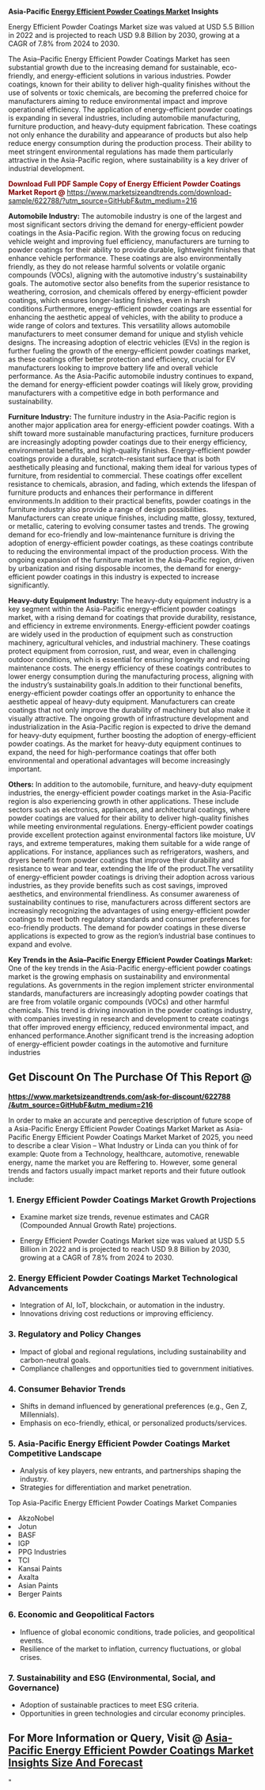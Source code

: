 <p><strong>Asia-Pacific&nbsp;<a href=""https://www.marketsizeandtrends.com/download-sample/622788/&amp;utm_source=GitHubF&amp;utm_medium=216"">Energy Efficient Powder Coatings Market</a> Insights</strong></p><p>Energy Efficient Powder Coatings Market size was valued at USD 5.5 Billion in 2022 and is projected to reach USD 9.8 Billion by 2030, growing at a CAGR of 7.8% from 2024 to 2030.</p><p><p>The Asia–Pacific Energy Efficient Powder Coatings Market has seen substantial growth due to the increasing demand for sustainable, eco-friendly, and energy-efficient solutions in various industries. Powder coatings, known for their ability to deliver high-quality finishes without the use of solvents or toxic chemicals, are becoming the preferred choice for manufacturers aiming to reduce environmental impact and improve operational efficiency. The application of energy-efficient powder coatings is expanding in several industries, including automobile manufacturing, furniture production, and heavy-duty equipment fabrication. These coatings not only enhance the durability and appearance of products but also help reduce energy consumption during the production process. Their ability to meet stringent environmental regulations has made them particularly attractive in the Asia-Pacific region, where sustainability is a key driver of industrial development.<p><strong><span style="color: #800000;">Download Full PDF Sample Copy of Energy Efficient Powder Coatings Market Report @</span>&nbsp;</strong><a href="https://www.marketsizeandtrends.com/download-sample/622788/?utm_source=GitHubF&amp;utm_medium=216" target="_blank">https://www.marketsizeandtrends.com/download-sample/622788/?utm_source=GitHubF&amp;utm_medium=216</a></p></p><p><strong>Automobile Industry:</strong> The automobile industry is one of the largest and most significant sectors driving the demand for energy-efficient powder coatings in the Asia-Pacific region. With the growing focus on reducing vehicle weight and improving fuel efficiency, manufacturers are turning to powder coatings for their ability to provide durable, lightweight finishes that enhance vehicle performance. These coatings are also environmentally friendly, as they do not release harmful solvents or volatile organic compounds (VOCs), aligning with the automotive industry's sustainability goals. The automotive sector also benefits from the superior resistance to weathering, corrosion, and chemicals offered by energy-efficient powder coatings, which ensures longer-lasting finishes, even in harsh conditions.Furthermore, energy-efficient powder coatings are essential for enhancing the aesthetic appeal of vehicles, with the ability to produce a wide range of colors and textures. This versatility allows automobile manufacturers to meet consumer demand for unique and stylish vehicle designs. The increasing adoption of electric vehicles (EVs) in the region is further fueling the growth of the energy-efficient powder coatings market, as these coatings offer better protection and efficiency, crucial for EV manufacturers looking to improve battery life and overall vehicle performance. As the Asia-Pacific automobile industry continues to expand, the demand for energy-efficient powder coatings will likely grow, providing manufacturers with a competitive edge in both performance and sustainability.<p><strong>Furniture Industry:</strong> The furniture industry in the Asia-Pacific region is another major application area for energy-efficient powder coatings. With a shift toward more sustainable manufacturing practices, furniture producers are increasingly adopting powder coatings due to their energy efficiency, environmental benefits, and high-quality finishes. Energy-efficient powder coatings provide a durable, scratch-resistant surface that is both aesthetically pleasing and functional, making them ideal for various types of furniture, from residential to commercial. These coatings offer excellent resistance to chemicals, abrasion, and fading, which extends the lifespan of furniture products and enhances their performance in different environments.In addition to their practical benefits, powder coatings in the furniture industry also provide a range of design possibilities. Manufacturers can create unique finishes, including matte, glossy, textured, or metallic, catering to evolving consumer tastes and trends. The growing demand for eco-friendly and low-maintenance furniture is driving the adoption of energy-efficient powder coatings, as these coatings contribute to reducing the environmental impact of the production process. With the ongoing expansion of the furniture market in the Asia-Pacific region, driven by urbanization and rising disposable incomes, the demand for energy-efficient powder coatings in this industry is expected to increase significantly.<p><strong>Heavy-duty Equipment Industry:</strong> The heavy-duty equipment industry is a key segment within the Asia-Pacific energy-efficient powder coatings market, with a rising demand for coatings that provide durability, resistance, and efficiency in extreme environments. Energy-efficient powder coatings are widely used in the production of equipment such as construction machinery, agricultural vehicles, and industrial machinery. These coatings protect equipment from corrosion, rust, and wear, even in challenging outdoor conditions, which is essential for ensuring longevity and reducing maintenance costs. The energy efficiency of these coatings contributes to lower energy consumption during the manufacturing process, aligning with the industry’s sustainability goals.In addition to their functional benefits, energy-efficient powder coatings offer an opportunity to enhance the aesthetic appeal of heavy-duty equipment. Manufacturers can create coatings that not only improve the durability of machinery but also make it visually attractive. The ongoing growth of infrastructure development and industrialization in the Asia-Pacific region is expected to drive the demand for heavy-duty equipment, further boosting the adoption of energy-efficient powder coatings. As the market for heavy-duty equipment continues to expand, the need for high-performance coatings that offer both environmental and operational advantages will become increasingly important.<p><strong>Others:</strong> In addition to the automobile, furniture, and heavy-duty equipment industries, the energy-efficient powder coatings market in the Asia-Pacific region is also experiencing growth in other applications. These include sectors such as electronics, appliances, and architectural coatings, where powder coatings are valued for their ability to deliver high-quality finishes while meeting environmental regulations. Energy-efficient powder coatings provide excellent protection against environmental factors like moisture, UV rays, and extreme temperatures, making them suitable for a wide range of applications. For instance, appliances such as refrigerators, washers, and dryers benefit from powder coatings that improve their durability and resistance to wear and tear, extending the life of the product.The versatility of energy-efficient powder coatings is driving their adoption across various industries, as they provide benefits such as cost savings, improved aesthetics, and environmental friendliness. As consumer awareness of sustainability continues to rise, manufacturers across different sectors are increasingly recognizing the advantages of using energy-efficient powder coatings to meet both regulatory standards and consumer preferences for eco-friendly products. The demand for powder coatings in these diverse applications is expected to grow as the region’s industrial base continues to expand and evolve.<p><strong>Key Trends in the Asia–Pacific Energy Efficient Powder Coatings Market:</strong> One of the key trends in the Asia-Pacific energy-efficient powder coatings market is the growing emphasis on sustainability and environmental regulations. As governments in the region implement stricter environmental standards, manufacturers are increasingly adopting powder coatings that are free from volatile organic compounds (VOCs) and other harmful chemicals. This trend is driving innovation in the powder coatings industry, with companies investing in research and development to create coatings that offer improved energy efficiency, reduced environmental impact, and enhanced performance.Another significant trend is the increasing adoption of energy-efficient powder coatings in the automotive and furniture industries</p><h2><strong>Get Discount On The Purchase Of This Report @&nbsp;</strong></h2><p><strong><a href=""https://www.marketsizeandtrends.com/ask-for-discount/622788/&amp;utm_source=GitHubF&amp;utm_medium=216"" target=""_blank"">https://www.marketsizeandtrends.com/ask-for-discount/622788<br />/&amp;utm_source=GitHubF&amp;utm_medium=216</a></strong></p><p>In order to make an accurate and perceptive description of future scope of a Asia-Pacific&nbsp;Energy Efficient Powder Coatings Market Market as Asia-Pacific&nbsp;Energy Efficient Powder Coatings Market Market of 2025, you need to describe a clear Vision &ndash; What Industry or Linda can you think of for example: Quote from a Technology, healthcare, automotive, renewable energy, name the market you are Reffering to. However, some general trends and factors usually impact market reports and their future outlook include:</p><h3>1.&nbsp;<strong>Energy Efficient Powder Coatings Market Growth Projections</strong></h3><ul><li>Examine market size trends, revenue estimates and CAGR (Compounded Annual Growth Rate) projections.</li><li><p>Energy Efficient Powder Coatings Market size was valued at USD 5.5 Billion in 2022 and is projected to reach USD 9.8 Billion by 2030, growing at a CAGR of 7.8% from 2024 to 2030.</p></li></ul><h3>2.&nbsp;<strong>Energy Efficient Powder Coatings Market Technological Advancements</strong></h3><ul><li>Integration of AI, IoT, blockchain, or automation in the industry.</li><li>Innovations driving cost reductions or improving efficiency.</li></ul><h3>3.&nbsp;<strong>Regulatory and Policy Changes</strong></h3><ul><li>Impact of global and regional regulations, including sustainability and carbon-neutral goals.</li><li>Compliance challenges and opportunities tied to government initiatives.</li></ul><h3>4.&nbsp;<strong>Consumer Behavior Trends</strong></h3><ul><li>Shifts in demand influenced by generational preferences (e.g., Gen Z, Millennials).</li><li>Emphasis on eco-friendly, ethical, or personalized products/services.</li></ul><h3>5.&nbsp;<strong>Asia-Pacific Energy Efficient Powder Coatings Market Competitive Landscape</strong></h3><ul><li>Analysis of key players, new entrants, and partnerships shaping the industry.</li><li>Strategies for differentiation and market penetration.</li></ul><p data-pm-slice=""1 1 []"">Top Asia-Pacific Energy Efficient Powder Coatings Market Companies</p><div data-test-id=""""><p><li>AkzoNobel</li><li> Jotun</li><li> BASF</li><li> IGP</li><li> PPG Industries</li><li> TCI</li><li> Kansai Paints</li><li> Axalta</li><li> Asian Paints</li><li> Berger Paints</li></p></div><h3>6.&nbsp;<strong>Economic and Geopolitical Factors</strong></h3><ul><li>Influence of global economic conditions, trade policies, and geopolitical events.</li><li>Resilience of the market to inflation, currency fluctuations, or global crises.</li></ul><h3>7.&nbsp;<strong>Sustainability and ESG (Environmental, Social, and Governance)</strong></h3><ul><li>Adoption of sustainable practices to meet ESG criteria.</li><li>Opportunities in green technologies and circular economy principles.</li></ul><h2><strong>For More Information or Query, Visit @&nbsp;</strong><a href=""https://www.verifiedmarketreports.com/product/energy-efficient-powder-coatings-market/"" target=""_blank"">Asia-Pacific Energy Efficient Powder Coatings Market Insights Size And Forecast</a></h2>"
